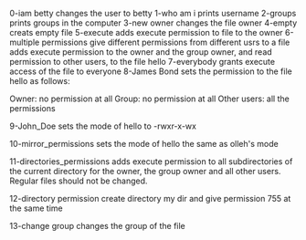 0-iam betty changes the user to betty
1-who am i prints username
2-groups prints groups in the computer
3-new owner changes the file owner
4-empty creats empty file
5-execute adds execute permission to file to the owner
6-multiple permissions give different permissions from different usrs to a file  adds execute permission to the owner and the group owner, and read permission to other users, to the file hello
7-everybody grants execute access of the file to everyone
8-James Bond sets the permission to the file hello as follows:

Owner: no permission at all
Group: no permission at all
Other users: all the permissions

9-John_Doe sets the mode of hello to -rwxr-x-wx

10-mirror_permissions sets the mode of hello the same as olleh's mode

11-directories_permissions adds execute permission to all subdirectories of the current directory for the owner, the group owner and all other users. Regular files should not be changed.

12-directory permission create directory my dir and give permission 755 at the same time

13-change group changes the group of the file



